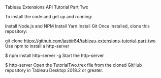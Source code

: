 Tableau Extensions API Tutorial Part Two

To install the code and get up and running:

Install Node.js and NPM
Install Yarn
Install Git
Once installed, clone this repository:

git clone https://github.com/jasbir84/tableau-extensions-tutorial-part-two
Use npm to install a http-server

$ npm install http-server -g
Start the http-server

$ http-server
Open the TutorialTwo.trex file from the cloned GitHub repository in Tableau Desktop 2018.2 or greater.